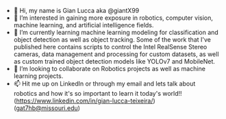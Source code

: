 - 👋 Hi, my name is Gian Lucca aka @giantX99
- 👀 I’m interested in gaining more exposure in robotics, computer vision, machine learning, and artificial intelligence fields.
- 🌱 I’m currently learning machine learning modeling for classification and object detection as well as object tracking. Some of the work that I've published here contains scripts to control the Intel RealSense Stereo cameras, data management and processing for custom datasets, as well as custom trained object detection models like YOLOv7 and MobileNet.
- 💞️ I’m looking to collaborate on Robotics projects as well as machine learning projects.
- 📫 Hit me up on LinkedIn or through my email and lets talk about robotics and how it's so important to learn it today's world!! (https://www.linkedin.com/in/gian-lucca-teixeira/) (gat7hb@missouri.edu)

<!---
giantX99/giantX99 is a ✨ special ✨ repository because its `README.md` (this file) appears on your GitHub profile.
You can click the Preview link to take a look at your changes.
--->
